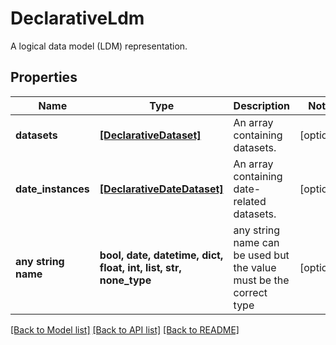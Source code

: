 # DeclarativeLdm

A logical data model (LDM) representation.

## Properties
Name | Type | Description | Notes
------------ | ------------- | ------------- | -------------
**datasets** | [**[DeclarativeDataset]**](DeclarativeDataset.md) | An array containing datasets. | [optional] 
**date_instances** | [**[DeclarativeDateDataset]**](DeclarativeDateDataset.md) | An array containing date-related datasets. | [optional] 
**any string name** | **bool, date, datetime, dict, float, int, list, str, none_type** | any string name can be used but the value must be the correct type | [optional]

[[Back to Model list]](../README.md#documentation-for-models) [[Back to API list]](../README.md#documentation-for-api-endpoints) [[Back to README]](../README.md)


